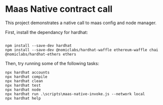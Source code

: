 # Maas Native contract call

This project demonstrates a native call to maas config and node manager.

First, install the dependancy for hardhat:

```shell

npm install --save-dev hardhat
npm install --save-dev @nomiclabs/hardhat-waffle ethereum-waffle chai @nomiclabs/hardhat-ethers ethers

```

Then, try running some of the following tasks:

```shell
npx hardhat accounts
npx hardhat compile
npx hardhat clean
npx hardhat test
npx hardhat node
npx hardhat run .\scripts\maas-native-invoke.js --network local
npx hardhat help
```
